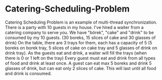 # Catering-Scheduling-Problem

Catering Scheduling Problem is an example of multi-thread synchronization.
There is a party with 10 guests in my house. I've hired a waiter from a catering company to serve
you. We have "börek", "cake" and "drink" to be consumed by my 10 guests.
(30 boreks, 15 slices of cake and 30 glasses of drink)
On the table, there are 3 trays for them, each has a capacity of 5 (5 boreks on borek tray, 5 slices
of cake on cake tray and 5 glasses of drink on drink tray).
As the guests eat and drink, a waiter will fill the trays (when there is 0 or 1 left on the tray)
Every guest must eat and drink from all types of food and drink at least once.
A guest can eat max 5 boreks and drink 5 glasses of drink, but can eat only 2 slices of cake.
This will last until all food and drink is consumed.
